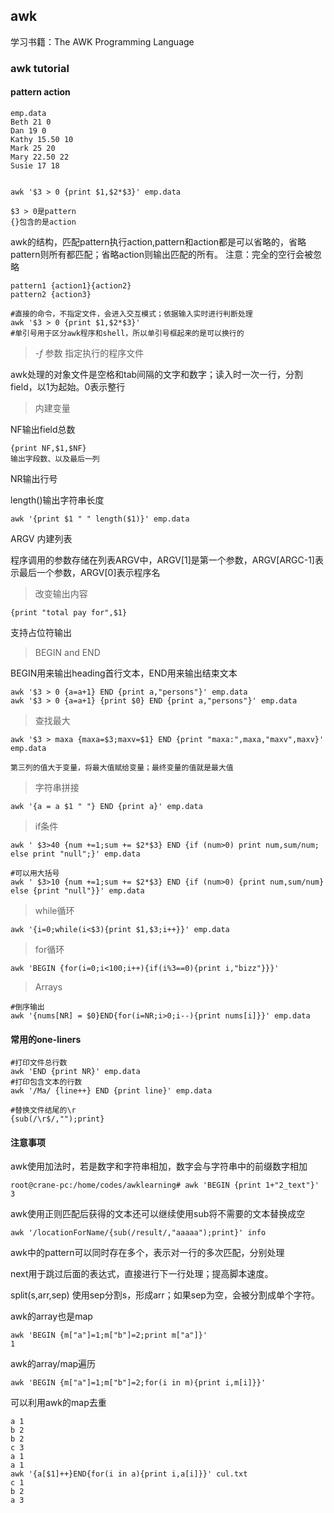 ## awk

学习书籍：The AWK Programming Language
### awk tutorial
#### pattern action
```
emp.data
Beth 21 0
Dan 19 0
Kathy 15.50 10
Mark 25 20
Mary 22.50 22
Susie 17 18


awk '$3 > 0 {print $1,$2*$3}' emp.data

$3 > 0是pattern
{}包含的是action
```
awk的结构，匹配pattern执行action,pattern和action都是可以省略的，省略pattern则所有都匹配；省略action则输出匹配的所有。
注意：完全的空行会被忽略

```
pattern1 {action1}{action2}
pattern2 {action3}

#直接的命令，不指定文件，会进入交互模式；依据输入实时进行判断处理
awk '$3 > 0 {print $1,$2*$3}'
#单引号用于区分awk程序和shell，所以单引号框起来的是可以换行的
```

> *-f* 参数 指定执行的程序文件

awk处理的对象文件是空格和tab间隔的文字和数字；读入时一次一行，分割field，以1为起始。0表示整行

> 内建变量

NF输出field总数

```
{print NF,$1,$NF}
输出字段数、以及最后一列
```
NR输出行号

length()输出字符串长度

```
awk '{print $1 " " length($1)}' emp.data
```

ARGV 内建列表

程序调用的参数存储在列表ARGV中，ARGV[1]是第一个参数，ARGV[ARGC-1]表示最后一个参数，ARGV[0]表示程序名




> 改变输出内容

```
{print "total pay for",$1}
```
支持占位符输出

> BEGIN and END

BEGIN用来输出heading首行文本，END用来输出结束文本
```
awk '$3 > 0 {a=a+1} END {print a,"persons"}' emp.data
awk '$3 > 0 {a=a+1} {print $0} END {print a,"persons"}' emp.data
```

> 查找最大

```
awk '$3 > maxa {maxa=$3;maxv=$1} END {print "maxa:",maxa,"maxv",maxv}' emp.data

第三列的值大于变量，将最大值赋给变量；最终变量的值就是最大值
```
> 字符串拼接

```
awk '{a = a $1 " "} END {print a}' emp.data 
```

> if条件

```
awk ' $3>40 {num +=1;sum += $2*$3} END {if (num>0) print num,sum/num; else print "null";}' emp.data

#可以用大括号
awk ' $3>10 {num +=1;sum += $2*$3} END {if (num>0) {print num,sum/num} else {print "null"}}' emp.data
```
> while循环

```
awk '{i=0;while(i<$3){print $1,$3;i++}}' emp.data
```

> for循环

```
awk 'BEGIN {for(i=0;i<100;i++){if(i%3==0){print i,"bizz"}}}'
```

> Arrays

```
#倒序输出
awk '{nums[NR] = $0}END{for(i=NR;i>0;i--){print nums[i]}}' emp.data
```

#### 常用的one-liners

```
#打印文件总行数
awk 'END {print NR}' emp.data
#打印包含文本的行数
awk '/Ma/ {line++} END {print line}' emp.data

#替换文件结尾的\r
{sub(/\r$/,"");print}
```
#### 注意事项
awk使用加法时，若是数字和字符串相加，数字会与字符串中的前缀数字相加
```
root@crane-pc:/home/codes/awklearning# awk 'BEGIN {print 1+"2_text"}'
3
```

awk使用正则匹配后获得的文本还可以继续使用sub将不需要的文本替换成空
```
awk '/locationForName/{sub(/result/,"aaaaa");print}' info
```

awk中的pattern可以同时存在多个，表示对一行的多次匹配，分别处理

next用于跳过后面的表达式，直接进行下一行处理；提高脚本速度。

split(s,arr,sep) 使用sep分割s，形成arr；如果sep为空，会被分割成单个字符。

awk的array也是map
```
awk 'BEGIN {m["a"]=1;m["b"]=2;print m["a"]}'
1
```

awk的array/map遍历
```
awk 'BEGIN {m["a"]=1;m["b"]=2;for(i in m){print i,m[i]}}'
```

可以利用awk的map去重
```
a 1
b 2
b 2
c 3
a 1
a 1
awk '{a[$1]++}END{for(i in a){print i,a[i]}}' cul.txt
c 1
b 2
a 3

```

